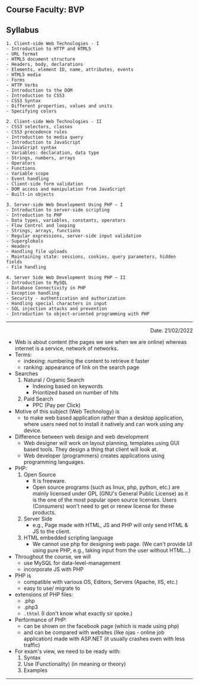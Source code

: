 Course Faculty: BVP
---
## Syllabus
    1. Client-side Web Technologies - I
    - Introduction to HTTP and HTML5
    - URL format
    - HTML5 document structure
    - Headers, body, declarations
    - Elements, element ID, name, attributes, events
    - HTML5 media
    - Forms
    - HTTP Verbs
    - Introduction to the DOM
    - Introduction to CSS3
    - CSS3 Syntax
    - Different properties, values and units
    - Specifying colors

    2. Client-side Web Technologies - II
    - CSS3 selectors, classes
    - CSS3 precedence rules
    - Introduction to media query
    - Introduction to JavaScript
    - JavaScript syntax
    - Variables: declaration, data type
    - Strings, numbers, arrays
    - Operators
    - Functions
    - Variable scope
    - Event handling
    - Client-side form validation
    - DOM access and manipulation from JavaScript
    - Built-in objects

    3. Server-side Web Development Using PHP – I
    - Introduction to server-side scripting
    - Introduction to PHP
    - Data types, variables, constants, operators
    - Flow Control and looping
    - Strings, arrays, functions
    - Regular expressions, server-side input validation
    - Superglobals
    - Headers
    - Handling file uploads
    - Maintaining state: sessions, cookies, query parameters, hidden fields
    - File handling

    4. Server Side Web Development Using PHP – II
    - Introduction to MySQL
    - Database Connectivity in PHP
    - Exception handling
    - Security - authentication and authorization
    - Handling special characters in input
    - SQL injection attacks and prevention
    - Introduction to object-oriented programming with PHP
---

<p align='right'>Date: 21/02/2022</p>

- Web is about content (the pages we see when we are online) whereas internet is a service, network of networks.
- Terms:
  - indexing: numbering the content to retrieve it faster
  - ranking: appearance of link on the search page
- Searches
  1. Natural / Organic Search
     - Indexing based on keywords
     - Prioritized based on number of hits
  2. Paid Search
     - PPC (Pay per Click)
- Motive of this subject (Web Technology) is
   - to make web based application rather than a desktop application, where users need not to install it natively and can work using any device.
- Difference between web design and web development
   - Web designer will work on layout planning, templates using GUI based tools. They design a thing that client will look at.
   - Web developer (programmers) creates applications using programming languages.
- PHP:
   1. Open Source
      - It is freeware.
      - Open source programs (such as linux, php, python, etc.) are mainly licensed under GPL (GNU's General Public License) as it is the one of the most popular open source licenses. Users (Consumers) won't need to get or renew license for these products.
   2. Server Side
      - e.g., Page made with HTML, JS and PHP will only send HTML & JS to the client.
   3. HTML embedded scripting language
      - We cannot use php for designing web page.
      (We can't provide UI using pure PHP, e.g., taking input from the user without HTML...)
- Throughout the course, we will
   - use MySQL for data-level-management
   - incorporate JS with PHP
- PHP is
   - compatible with various OS, Editors, Servers (Apache, IIS, etc.)
   - easy to use/ migrate to
- extensions of PHP files:
   - .php
   - .php3
   - `.thtml` (I don't know what exactly sir spoke.)
- Performance of PHP:
   - can be shown on the facebook page (which is made using php)
   - and can be compared with websites (like ojas - online job application) made with ASP.NET (it usually crashes even with less traffic)
- For exam's view, we need to be ready with:
   1. Syntax
   2. Use (Functionality) (in meaning or theory)
   3. Examples
---
